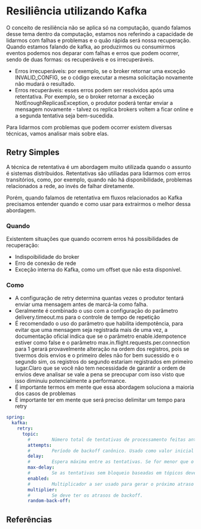 # Resiliência utilizando Kafka

O conceito de resiliência não se aplica só na computação, quando falamos desse tema dentro da computação, estamos nos referindo a capacidade de lidarmos com falhas e problemas e o quão rápida será nossa recuperação.
Quando estamos falando de kafka, ao produzirmos ou consumirmos eventos podemos nos deparar com  falhas e erros que podem ocorrer, sendo de duas formas: os recuperáveis e os irrecuperáveis.

- Erros irrecuperáveis: por exemplo, se o broker retornar uma exceção INVALID_CONFIG, se o código executar a mesma solicitação novamente não mudará o resultado.
- Erros recuperáveis: esses erros podem ser resolvidos após uma retentativa. Por exemplo, se o broker retornar a exceção NotEnoughReplicasException, o produtor poderá tentar enviar a mensagem novamente - talvez os replica brokers voltem a ficar online e a segunda tentativa seja bem-sucedida. 

Para lidarmos com problemas que podem ocorrer existem diversas técnicas, vamos analisar mais sobre elas.

## Retry Simples

A técnica de retentativa é um abordagem muito utilizada quando o assunto é sistemas distribuidos.
Retentativas são utiliadas para lidarmos com erros transitórios, como, por exemplo, quando não há disponibilidade, problemas relacionados a rede, ao invés de falhar diretamente.

Porém, quando falamos de retentativa em fluxos relacionados ao Kafka precisamos entender quando e como usar para extrairmos o melhor dessa abordagem.

### Quando

Existentem situações que quando ocorrem erros há possibilidades de recuperação:

- Indispoibilidade do broker
- Erro de conexão de rede
- Exceção interna do Kafka, como um offset que não esta disponível.

### Como

- A configuração de retry determina quantas vezes o produtor tentará enviar uma mensagem antes de marcá-la como falha.
- Geralmente é combinado o uso com a configuração do parâmetro delivery.timeout.ms para o controle de tempo de repetição
- É recomendado o uso do parâmetro que habilita idempotência, para evitar que uma mensagem seja registrada mais de uma vez, a documentação oficial indica que se o parâmetro enable.idempotence estiver como false e o parâmetro max.in.flight.requests.per.connection para 1 gerará provavelmente alteração na ordem dos registros, pois se tivermos dois envios e o primeiro deles não for bem sucessido e o segundo sim, os registros do segundo estariam registrados em primeiro lugar.Claro que se você não tem necessidade de garantir a ordem de envios deve analisar se vale a pena se preocupar com isso visto que isso diminuiu potencialmente a performance.
- É importante termos em mente que essa abordagem soluciona a maioria dos casos de problemas
- É importante ter em mente que será preciso delimitar um tempo para retry

```yaml
spring:  
  kafka:
    retry:
      topic:
        #        Número total de tentativas de processamento feitas antes de enviar a mensagem ao DLT.
        attempts:
        #        Período de backoff canônico. Usado como valor inicial no caso exponencial e como valor mínimo no caso uniforme.
        delay:
        #        Espera máxima entre as tentativas. Se for menor que o atraso, o padrão de 30 segundos será aplicado.
        max-delay:
        #        Se as tentativas sem bloqueio baseadas em tópicos devem ser habilitadas.
        enabled:
        #        Multiplicador a ser usado para gerar o próximo atraso de backoff.
        multiplier:
        #        Se deve ter os atrasos de backoff.
        random-back-off:
```

## Referências

